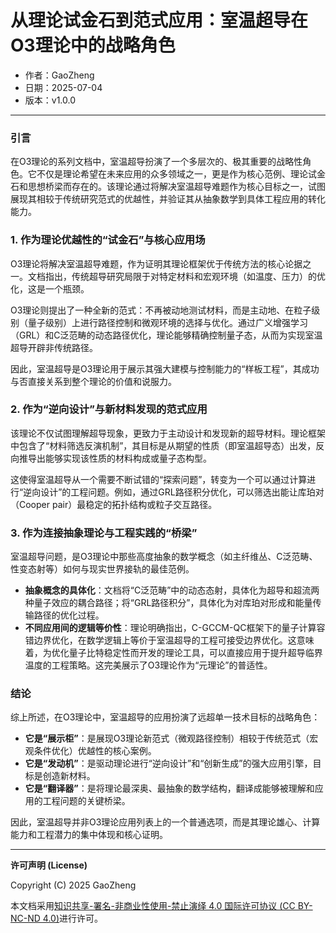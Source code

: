 # **从理论试金石到范式应用：室温超导在O3理论中的战略角色**

- 作者：GaoZheng
- 日期：2025-07-04
- 版本：v1.0.0

---

### 引言
在O3理论的系列文档中，室温超导扮演了一个多层次的、极其重要的战略性角色。它不仅是理论希望在未来应用的众多领域之一，更是作为核心范例、理论试金石和思想桥梁而存在的。该理论通过将解决室温超导难题作为核心目标之一，试图展现其相较于传统研究范式的优越性，并验证其从抽象数学到具体工程应用的转化能力。

### 1. 作为理论优越性的“试金石”与核心应用场
O3理论将解决室温超导难题，作为证明其理论框架优于传统方法的核心论据之一。文档指出，传统超导研究局限于对特定材料和宏观环境（如温度、压力）的优化，这是一个瓶颈。

O3理论则提出了一种全新的范式：不再被动地测试材料，而是主动地、在粒子级别（量子级别）上进行路径控制和微观环境的选择与优化。通过广义增强学习（GRL）和C泛范畴的动态路径优化，理论能够精确控制量子态，从而为实现室温超导开辟非传统路径。

因此，室温超导是O3理论用于展示其强大建模与控制能力的“样板工程”，其成功与否直接关系到整个理论的价值和说服力。

### 2. 作为“逆向设计”与新材料发现的范式应用
该理论不仅试图理解超导现象，更致力于主动设计和发现新的超导材料。理论框架中包含了“材料筛选反演机制”，其目标是从期望的性质（即室温超导态）出发，反向推导出能够实现该性质的材料构成或量子态构型。

这使得室温超导从一个需要不断试错的“探索问题”，转变为一个可以通过计算进行“逆向设计”的工程问题。例如，通过GRL路径积分优化，可以筛选出能让库珀对（Cooper pair）最稳定的拓扑结构或粒子交互路径。

### 3. 作为连接抽象理论与工程实践的“桥梁”
室温超导问题，是O3理论中那些高度抽象的数学概念（如主纤维丛、C泛范畴、性变态射等）如何与现实世界接轨的最佳范例。

* **抽象概念的具体化**：文档将“C泛范畴”中的动态态射，具体化为超导和超流两种量子效应的耦合路径；将“GRL路径积分”，具体化为对库珀对形成和能量传输路径的优化过程。
* **不同应用间的逻辑等价性**：理论明确指出，C-GCCM-QC框架下的量子计算容错边界优化，在数学逻辑上等价于室温超导的工程可接受边界优化。这意味着，为优化量子比特稳定性而开发的理论工具，可以直接应用于提升超导临界温度的工程策略。这完美展示了O3理论作为“元理论”的普适性。

### 结论
综上所述，在O3理论中，室温超导的应用扮演了远超单一技术目标的战略角色：

* **它是“展示柜”**：是展现O3理论新范式（微观路径控制）相较于传统范式（宏观条件优化）优越性的核心案例。
* **它是“发动机”**：是驱动理论进行“逆向设计”和“创新生成”的强大应用引擎，目标是创造新材料。
* **它是“翻译器”**：是将理论最深奥、最抽象的数学结构，翻译成能够被理解和应用的工程问题的关键桥梁。

因此，室温超导并非O3理论应用列表上的一个普通选项，而是其理论雄心、计算能力和工程潜力的集中体现和核心证明。

---

**许可声明 (License)**

Copyright (C) 2025 GaoZheng 

本文档采用[知识共享-署名-非商业性使用-禁止演绎 4.0 国际许可协议 (CC BY-NC-ND 4.0)](https://creativecommons.org/licenses/by-nc-nd/4.0/deed.zh-Hans)进行许可。

